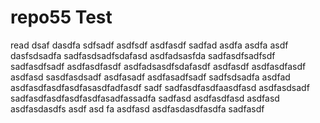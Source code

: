 # repo55 Test
read
dsaf dasdfa sdfsadf
asdfsdf
asdfasdf
sadfad
asdfa
asdfa
asdf
dasfsdsadfa
sadfasdsadfsdafasd
asdfadsasfda
sadfasdfsadfsdf
sadfasdfsadf
asdfasdfasdf
asdfadsasdfsdafasdf
asdfasdf
asdfasdfasdf
asdfasd
sasdfasdsadf
asdfasadf
asdfasadfsadf
sadfsdsadfa
asdfad
asdfasdfasdfasdfasasdfadfasdf
sadf
sadfasdfasdfaasdfasd
asdfasdsadf
sadfasdfasdfasdfasdfasadfassadfa
sadfasd
asdfasdfasd
asdfasd
asdfasdasdfs
asdf
asd
fa
asdfasd
asdfasdasdfasdfa
sadfasdf
